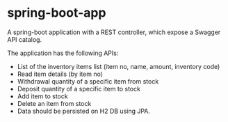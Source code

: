 # spring-boot-app
A spring-boot application with a REST controller, which expose a Swagger API catalog.

The application has the following APIs:


* List of the inventory items list (item no, name, amount, inventory code)
* Read item details (by item no)
* Withdrawal quantity of a specific item from stock
* Deposit quantity of a specific item to stock
* Add item to stock
* Delete an item from stock  
* Data should be persisted on H2 DB using JPA.
